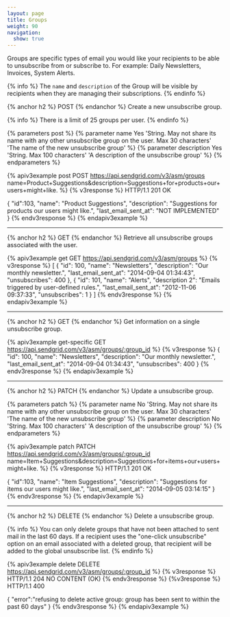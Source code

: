 ```yaml
---
layout: page
title: Groups
weight: 90
navigation:
  show: true
---
```


Groups are specific types of email you would like your recipients to be able to unsubscribe from or subscribe to. For example: Daily Newsletters, Invoices, System Alerts.

{% info %}
The `name` and `description` of the Group will be visible by recipients when they are managing their subscriptions.
{% endinfo %}

{% anchor h2 %}
POST
{% endanchor %}
Create a new unsubscribe group.

{% info %}
There is a limit of 25 groups per user.
{% endinfo %}

{% parameters post %}
  {% parameter name Yes 'String. May not share its name with any other unsubscribe group on the user. Max 30 characters' 'The name of the new unsubscribe group' %}
  {% parameter description Yes 'String. Max 100 characters' 'A description of the unsubscribe group' %}
{% endparameters %}

{% apiv3example post POST https://api.sendgrid.com/v3/asm/groups name=Product+Suggestions&description=Suggestions+for+products+our+users+might+like. %}
  {% v3response %}
HTTP/1.1 201 OK

{
  "id":103,
  "name": "Product Suggestions",
  "description": "Suggestions for products our users might like.",
  "last_email_sent_at": "NOT IMPLEMENTED"
}
{% endv3response %}
{% endapiv3example %}

* * * * *

{% anchor h2 %}
GET
{% endanchor %}
Retrieve all unsubscribe groups associated with the user.

{% apiv3example get GET https://api.sendgrid.com/v3/asm/groups %}
{% v3response %}
[
  {
    "id": 100,
    "name": "Newsletters",
    "description": "Our monthly newsletter.",
    "last_email_sent_at": "2014-09-04 01:34:43",
    "unsubscribes": 400
  },
  {
    "id": 101,
    "name": "Alerts",
    "description 2": "Emails triggered by user-defined rules.",
    "last_email_sent_at": "2012-11-06 09:37:33",
    "unsubscribes": 1
  }
]
{% endv3response %}
{% endapiv3example %}

* * * * *

{% anchor h2 %}
GET
{% endanchor %}
Get information on a single unsubscribe group.

{% apiv3example get-specific GET https://api.sendgrid.com/v3/asm/groups/:group_id %}
{% v3response %}
{
    "id": 100,
    "name": "Newsletters",
    "description": "Our monthly newsletter.",
    "last_email_sent_at": "2014-09-04 01:34:43",
    "unsubscribes": 400
}
{% endv3response %}
{% endapiv3example %}

* * * * *

{% anchor h2 %}
PATCH
{% endanchor %}
Update a unsubscribe group.

{% parameters patch %}
  {% parameter name No 'String. May not share its name with any other unsubscribe group on the user. Max 30 characters' 'The name of the new unsubscribe group' %}
  {% parameter description No 'String. Max 100 characters' 'A description of the unsubscribe group' %}
{% endparameters %}

{% apiv3example patch PATCH https://api.sendgrid.com/v3/asm/groups/:group_id name=Item+Suggestions&description=Suggestions+for+items+our+users+might+like. %}
  {% v3response %}
HTTP/1.1 201 OK

{
  "id":103,
  "name": "Item Suggestions",
  "description": "Suggestions for items our users might like.",
  "last_email_sent_at": "2014-09-05 03:14:15"
}
{% endv3response %}
{% endapiv3example %}

* * * * *

{% anchor h2 %}
DELETE
{% endanchor %}
Delete a unsubscribe group.

{% info %}
You can only delete groups that have not been attached to sent mail in the last 60 days.
If a recipient uses the "one-click unsubscribe" option on an email
associated with a deleted group, that recipient will be added to the
global unsubscribe list.
{% endinfo %}

{% apiv3example delete DELETE https://api.sendgrid.com/v3/asm/groups/:group_id %}
  {% v3response %}
HTTP/1.1 204 NO CONTENT (OK)
  {% endv3response %}
  {%v3response %}
HTTP/1.1 400

{
  "error":"refusing to delete active group: group has been sent to within the past 60 days"
}
  {% endv3response %}
{% endapiv3example %}

